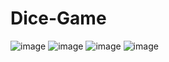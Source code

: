 # Dice-Game
![image](https://user-images.githubusercontent.com/63318840/138570337-231281f0-98bf-4123-87e4-7e5605a83be2.png)
![image](https://user-images.githubusercontent.com/63318840/138570372-0d8dec39-d12d-46a6-ab19-4b43ca1c0c91.png)
![image](https://user-images.githubusercontent.com/63318840/138570998-a9378f65-d21e-4b97-9a0a-abb57bde9fd0.png)
![image](https://user-images.githubusercontent.com/63318840/138571158-50538919-be72-4f36-bfd1-2db5d826f636.png)
